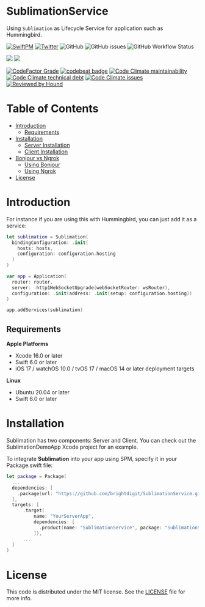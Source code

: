 # SublimationService

Using `Sublimation` as Lifecycle Service for application such as Hummingbird.

[![SwiftPM](https://img.shields.io/badge/SPM-Linux%20%7C%20iOS%20%7C%20macOS%20%7C%20watchOS%20%7C%20tvOS-success?logo=swift)](https://swift.org)
[![Twitter](https://img.shields.io/badge/twitter-@brightdigit-blue.svg?style=flat)](http://twitter.com/brightdigit)
![GitHub](https://img.shields.io/github/license/brightdigit/SublimationService)
![GitHub issues](https://img.shields.io/github/issues/brightdigit/SublimationService)
![GitHub Workflow Status](https://img.shields.io/github/actions/workflow/status/brightdigit/SublimationService/SublimationService.yml?label=actions&logo=github&?branch=main)

[![](https://img.shields.io/endpoint?url=https%3A%2F%2Fswiftpackageindex.com%2Fapi%2Fpackages%2Fbrightdigit%2FSublimationService%2Fbadge%3Ftype%3Dswift-versions)](https://swiftpackageindex.com/brightdigit/SublimationService)
[![](https://img.shields.io/endpoint?url=https%3A%2F%2Fswiftpackageindex.com%2Fapi%2Fpackages%2Fbrightdigit%2FSublimationService%2Fbadge%3Ftype%3Dplatforms)](https://swiftpackageindex.com/brightdigit/SublimationService)


<!--
[![Codecov](https://img.shields.io/codecov/c/github/brightdigit/SublimationService)](https://codecov.io/gh/brightdigit/SublimationService)
-->
[![CodeFactor Grade](https://img.shields.io/codefactor/grade/github/brightdigit/SublimationService)](https://www.codefactor.io/repository/github/brightdigit/SublimationService)
[![codebeat badge](https://codebeat.co/badges/88cc9ee4-5180-4ce5-93c6-a2e23dd532c3)](https://codebeat.co/projects/github-com-brightdigit-SublimationService-main)
[![Code Climate maintainability](https://img.shields.io/codeclimate/maintainability/brightdigit/SublimationService)](https://codeclimate.com/github/brightdigit/SublimationService)
[![Code Climate technical debt](https://img.shields.io/codeclimate/tech-debt/brightdigit/SublimationService?label=debt)](https://codeclimate.com/github/brightdigit/SublimationService)
[![Code Climate issues](https://img.shields.io/codeclimate/issues/brightdigit/SublimationService)](https://codeclimate.com/github/brightdigit/SublimationService)
[![Reviewed by Hound](https://img.shields.io/badge/Reviewed_by-Hound-8E64B0.svg)](https://houndci.com)

# Table of Contents

* [Introduction](#introduction)
   * [Requirements](#requirements)
* [Installation](#installation)
   * [Server Installation](#server-installation)
   * [Client Installation](#client-installation)
* [Bonjour vs Ngrok](#bonjour-vs-ngrok)
   * [Using Bonjour](#using-bonjour)
   * [Using Ngrok](#using-ngrok)
* [License](#license)

# Introduction

For instance if you are using this with Hummingbird, you can just add it as a service:

```swift
let sublimation = Sublimation(
  bindingConfiguration: .init(
    hosts: hosts, 
    configuration: configuration.hosting
  )
)

var app = Application(
  router: router,
  server: .http1WebSocketUpgrade(webSocketRouter: wsRouter),
  configuration: .init(address: .init(setup: configuration.hosting))
)

app.addServices(sublimation)
```

## Requirements 

**Apple Platforms**

- Xcode 16.0 or later
- Swift 6.0 or later
- iOS 17 / watchOS 10.0 / tvOS 17 / macOS 14 or later deployment targets

**Linux**

- Ubuntu 20.04 or later
- Swift 6.0 or later

# Installation

Sublimation has two components: Server and Client. You can check out the SublimationDemoApp Xcode project for an example.

To integrate **Sublimation** into your app using SPM, specify it in your Package.swift file:

```swift    
let package = Package(
  ...
  dependencies: [
    .package(url: "https://github.com/brightdigit/SublimationService.git", from: "1.0.0")
  ],
  targets: [
      .target(
          name: "YourServerApp",
          dependencies: [
            .product(name: "SublimationService", package: "SublimationService"), ...
          ]),
      ...
  ]
)
```

# License 

This code is distributed under the MIT license. See the [LICENSE](https://github.com/brightdigit/SublimationService/LICENSE) file for more info.

